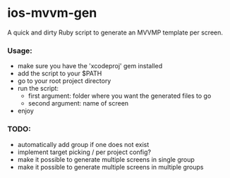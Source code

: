 # ios-mvvm-gen

A quick and dirty Ruby script to generate an MVVMP template per screen.

### Usage: 
* make sure you have the 'xcodeproj' gem installed
* add the script to your $PATH
* go to your root project directory
* run the script:
  * first argument: folder where you want the generated files to go
  * second argument: name of screen
* enjoy


### TODO:
* automatically add group if one does not exist
* implement target picking / per project config?
* make it possible to generate multiple screens in single group
* make it possible to generate multiple screens in multiple groups
